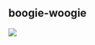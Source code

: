 ## boogie-woogie


<img src="https://images-ext-1.discordapp.net/external/ii9ozbHknvzwsU9KDIwC1kKzalrhWYK2vNE7BS8u-rQ/https/cdn.pluralkit.me/images/72/vmxgr663oe2rshicxkye6uee.webp?format=webp">
<!--
**recueillement/recueillement** is a ✨ _special_ ✨ repository because its `README.md` (this file) appears on your GitHub profile.

Here are some ideas to get you started:

- 🔭 I’m currently working on ...
- 🌱 I’m currently learning ...
- 👯 I’m looking to collaborate on ...
- 🤔 I’m looking for help with ...
- 💬 Ask me about ...
- 📫 How to reach me: ...
- 😄 Pronouns: ...
- ⚡ Fun fact: ...
-->
